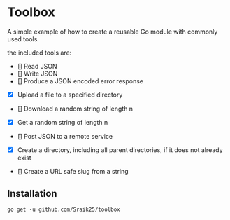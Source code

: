 # Toolbox

A simple example of how to create a reusable Go module with commonly used tools.

the included tools are:

- [] Read JSON
- [] Write JSON
- [] Produce a JSON encoded error response
- [X] Upload a file to a specified directory
- [] Download a random string of length n
- [X] Get a random string of length n
- [] Post JSON to a remote service
- [X] Create a directory, including all parent directories, if it does not already exist
- [] Create a URL safe slug from a string

## Installation

`go get -u github.com/Sraik25/toolbox`